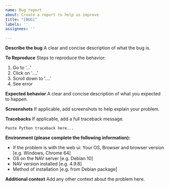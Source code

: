 ```yaml
---
name: Bug report
about: Create a report to help us improve
title: "[BUG]"
labels: ''
assignees: ''

---
```


**Describe the bug**
A clear and concise description of what the bug is.

**To Reproduce**
Steps to reproduce the behavior:
1. Go to '...'
2. Click on '....'
3. Scroll down to '....'
4. See error

**Expected behavior**
A clear and concise description of what you expected to happen.

**Screenshots**
If applicable, add screenshots to help explain your problem.

**Tracebacks**
If applicable, add a full traceback message.

```pytb
Paste Python traceback here...
```

**Environment (please complete the following information):**
 - If the problem is with the web ui: Your OS, Browser and browser version [e.g. Windows, Chrome 64]
 - OS on the NAV server [e.g. Debian 10]
 - NAV version installed [e.g. 4.9.8]
 - Method of installation [e.g. from Debian package]

**Additional context**
Add any other context about the problem here.
